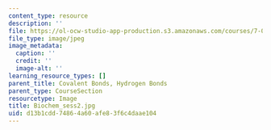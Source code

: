```yaml
---
content_type: resource
description: ''
file: https://ol-ocw-studio-app-production.s3.amazonaws.com/courses/7-01sc-fundamentals-of-biology-fall-2011/d13b1cdd74864a60afe83f6c4daae104_Biochem_sess2.jpg
file_type: image/jpeg
image_metadata:
  caption: ''
  credit: ''
  image-alt: ''
learning_resource_types: []
parent_title: Covalent Bonds, Hydrogen Bonds
parent_type: CourseSection
resourcetype: Image
title: Biochem_sess2.jpg
uid: d13b1cdd-7486-4a60-afe8-3f6c4daae104
---
```

